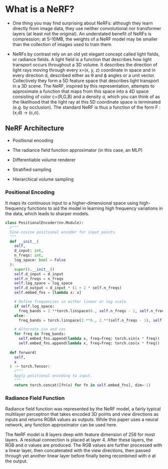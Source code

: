 # What is a NeRF?

- One thing you may find surprising about NeRFs: although they learn directly from image data, they use neither convolutional nor transformer layers (at least not the original). An understated benefit of NeRFs is compression; at 5–10MB, the weights of a NeRF model may be smaller than the collection of images used to train them.

- NeRFs by contrast rely on an old yet elegant concept called light fields, or radiance fields. A light field is a function that describes how light transport occurs throughout a 3D volume. It describes the direction of light rays moving through every x=(x, y, z) coordinate in space and in every direction d, described either as θ and ϕ angles or a unit vector. Collectively they form a 5D feature space that describes light transport in a 3D scene. The NeRF, inspired by this representation, attempts to approximate a function that maps from this space into a 4D space consisting of color c=(R,G,B) and a density σ, which you can think of as the likelihood that the light ray at this 5D coordinate space is terminated (e.g. by occlusion). The standard NeRF is thus a function of the form F : (x,d) -> (c,σ).

## NeRF Architecture

- Positional encoding

- The radiance field function approximator (in this case, an MLP)

- Differentiable volume renderer

- Stratified sampling

- Hierarchical volume sampling


### Positional Encoding

It maps its continuous input to a higher-dimensional space using high-frequency functions to aid the model in learning high frequency variations in the data, which leads to sharper models.

```python
class PositionalEncoder(nn.Module):
  r"""
  Sine-cosine positional encoder for input points.
  """
  def __init__(
    self,
    d_input: int,
    n_freqs: int,
    log_space: bool = False
  ):
    super().__init__()
    self.d_input = d_input
    self.n_freqs = n_freqs
    self.log_space = log_space
    self.d_output = d_input * (1 + 2 * self.n_freqs)
    self.embed_fns = [lambda x: x]

    # Define frequencies in either linear or log scale
    if self.log_space:
      freq_bands = 2.**torch.linspace(0., self.n_freqs - 1, self.n_freqs)
    else:
      freq_bands = torch.linspace(2.**0., 2.**(self.n_freqs - 1), self.n_freqs)

    # Alternate sin and cos
    for freq in freq_bands:
      self.embed_fns.append(lambda x, freq=freq: torch.sin(x * freq))
      self.embed_fns.append(lambda x, freq=freq: torch.cos(x * freq))
  
  def forward(
    self,
    x
  ) -> torch.Tensor:
    r"""
    Apply positional encoding to input.
    """
    return torch.concat([fn(x) for fn in self.embed_fns], dim=-1)
```

### Radiance Field Function

Radiance field function was represented by the NeRF model, a fairly typical multilayer perceptron that takes encoded 3D points and view directions as inputs and returns RGBA values as outputs. While this paper uses a neural network, any function approximator can be used here. 

The NeRF model is 8 layers deep with feature dimension of 256 for most layers. A residual connection is placed at layer 4. After these layers, the RGB and σ values are produced. The RGB values are further processed with a linear layer, then concatenated with the view directions, then passed through yet another linear layer before finally being recombined with σ at the output.
